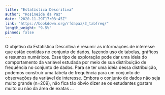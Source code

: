 ```yaml
---
title: "Estatística Descritiva"
author: "Rosineide da Paz"
date: "2020-11-29T17:03:45Z"
link: "https://bookdown.org/rfdapaz/3_tabfreq/"
length_weight: "9.5%"
pinned: false
---
```


O objetivo da Estatística Descritiva é resumir as informações de interesse que estão contidas no conjunto de dados, fazendo uso de tabelas, gráficos e resumos numéricos. Esse tipo de exploração pode dar uma ideia do comportamento da variável estudada por meio de sua distribuição de frequência no conjunto de dados. Para se ter uma ideia dessa distribuição, podemos construir uma tabela de frequência para um conjunto de observações da variável de interesse. Embora o conjunto de dados não seja muito grande \(n=209\), não fica tão óbvio dizer se os estudantes gostam muito ou não da área de exatas ...
